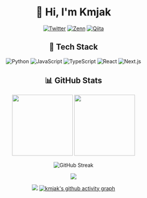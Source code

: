 <div align="center">
  
# 👋 Hi, I'm Kmjak

[![Twitter](https://img.shields.io/badge/Twitter-1DA1F2?style=for-the-badge&logo=twitter&logoColor=white)](your-twitter-url)
[![Zenn](https://img.shields.io/badge/Zenn-3EA8FF?style=for-the-badge&logo=zenn&logoColor=white)](your-zenn-url)
[![Qiita](https://img.shields.io/badge/Qiita-55C500?style=for-the-badge&logo=qiita&logoColor=white)](your-qiita-url)

## 🚀 Tech Stack
![Python](https://img.shields.io/badge/Python-3776AB?style=for-the-badge&logo=python&logoColor=white)
![JavaScript](https://img.shields.io/badge/JavaScript-F7DF1E?style=for-the-badge&logo=javascript&logoColor=black)
![TypeScript](https://img.shields.io/badge/TypeScript-007ACC?style=for-the-badge&logo=typescript&logoColor=white)
![React](https://img.shields.io/badge/React-20232A?style=for-the-badge&logo=react&logoColor=61DAFB)
![Next.js](https://img.shields.io/badge/Next.js-000000?style=for-the-badge&logo=next.js&logoColor=white)

## 📊 GitHub Stats

<p align="center">
  <img src="https://github-readme-stats.vercel.app/api?username=kmjak&show_icons=true&theme=tokyonight" height="165"/>
  <img src="https://github-readme-stats.vercel.app/api/top-langs/?username=kmjak&layout=compact&theme=tokyonight" height="165"/>
</p>

<p align="center">
  <img src="https://github-readme-streak-stats.herokuapp.com/?user=kmjak&theme=tokyonight" alt="GitHub Streak"/>
</p>

<p align="center">
  <a href="https://github.com/ryo-ma/github-profile-trophy">
    <img src="https://github-profile-trophy.vercel.app/?username=kmjak&theme=tokyonight&column=8&no-frame=true&margin-w=15"/>
  </a>
</p>

![](https://github-profile-summary-cards.vercel.app/api/cards/profile-details?username=kmjak&theme=tokyonight)
[![kmjak's github activity graph](https://github-readme-activity-graph.vercel.app/graph?username=あなたのユーザー名&theme=react-dark&bg_color=000000&color=00E676&line=00E676&point=FFFFFF&area=true&hide_border=false)](https://github.com/ashutosh00710/github-readme-activity-graph)
</div>
